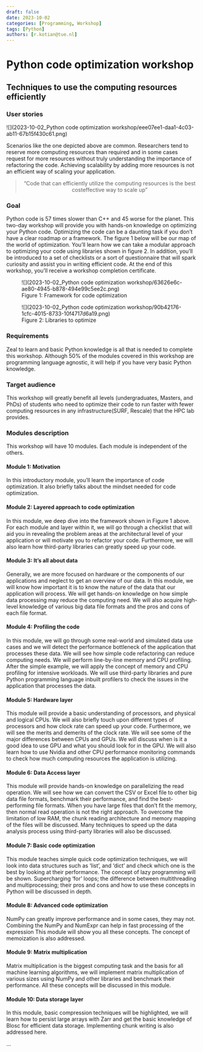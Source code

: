 ```yaml
---
draft: false 
date: 2023-10-02
categories: [Programming, Workshop]
tags: [Python]
authors: [r.kotian@tue.nl]
---
```


# Python code optimization workshop
## Techniques to use the computing resources efficiently

### User stories
![](2023-10-02_Python code optimization workshop/eee07ee1-daa1-4c03-ab11-67b15f430c61.png)

Scenarios like the one depicted above are common. Researchers tend to reserve more computing
resources than required and in some cases request for more resources without truly understanding
the importance of refactoring the code. Achieving scalability by adding more resources is not an
efficient way of scaling your application.

<blockquote style="text-align: center;">“Code that can efficiently utilize the computing resources is the best costeffective way to scale up”</blockquote>

<!-- more -->

### Goal

Python code is 57 times slower than C++ and 45 worse for the planet. This two-day workshop will
provide you with hands-on knowledge on optimizing your Python code.
Optimizing the code can be a daunting task if you don’t have a clear roadmap or a framework. The
figure 1 below will be our map of the world of optimization. You’ll learn how we can take a modular
approach to optimizing your code using libraries shown in figure 2. In addition, you’ll be introduced to
a set of checklists or a sort of questionnaire that will spark curiosity and assist you in writing efficient
code.
At the end of this workshop, you’ll receive a workshop completion certificate.


<figure markdown>
  ![](2023-10-02_Python code optimization workshop/63626e6c-ae80-4945-b878-494e99c5ee2c.png)
  <figcaption>Figure 1: Framework for code optimization</figcaption>
</figure>

<figure markdown>
  ![](2023-10-02_Python code optimization workshop/90b42176-1cfc-4015-8733-10f4717d6a19.png)
  <figcaption>Figure 2: Libraries to optimize</figcaption>
</figure>


### Requirements
Zeal to learn and basic Python knowledge is all that is needed to complete this workshop. Although
50% of the modules covered in this workshop are programming language agnostic, it will help if you
have very basic Python knowledge.

### Target audience
This workshop will greatly benefit all levels (undergraduates, Masters, and PhDs) of students who need
to optimize their code to run faster with fewer computing resources in any infrastructure(SURF,
Rescale) that the HPC lab provides.

### Modules description
This workshop will have 10 modules. Each module is independent of the others.

#### Module 1: Motivation
In this introductory module, you’ll learn the importance of code optimization. It also briefly talks about
the mindset needed for code optimization.

#### Module 2: Layered approach to code optimization
In this module, we deep dive into the framework shown in Figure 1 above. For each module and layer
within it, we will go through a checklist that will aid you in revealing the problem areas at the
architectural level of your application or will motivate you to refactor your code. Furthermore, we will
also learn how third-party libraries can greatly speed up your code.

#### Module 3: It’s all about data
Generally, we are more focused on hardware or the components of our applications and neglect to get
an overview of our data.
In this module, we will know how important it is to know the nature of the data that our application
will process. We will get hands-on knowledge on how simple data processing may reduce the
computing need. We will also acquire high-level knowledge of various big data file formats and the
pros and cons of each file format.

#### Module 4: Profiling the code
In this module, we will go through some real-world and simulated data use cases and we will detect
the performance bottleneck of the application that processes these data.
We will see how simple code refactoring can reduce computing needs. We will perform line-by-line
memory and CPU profiling. After the simple example, we will apply the concept of memory and CPU
profiling for intensive workloads.
We will use third-party libraries and pure Python programming language inbuilt profilers to check the
issues in the application that processes the data.

#### Module 5: Hardware layer
This module will provide a basic understanding of processors, and physical and logical CPUs. We will
also briefly touch upon different types of processors and how clock rate can speed up your code.
Furthermore, we will see the merits and demerits of the clock rate.
We will see some of the major differences between CPUs and GPUs. We will discuss when is it a good
idea to use GPU and what you should look for in the GPU.
We will also learn how to use Nvidia and other CPU performance monitoring commands to check how
much computing resources the application is utilizing.

#### Module 6: Data Access layer
This module will provide hands-on knowledge on parallelizing the read operation. We will see how we
can convert the CSV or Excel file to other big data file formats, benchmark their performance, and find
the best-performing file formats.
When you have large files that don’t fit the memory, then normal read operation is not the right
approach. To overcome the limitation of low RAM, the chunk reading architecture and memory
mapping of the files will be discussed.
Many techniques to speed up the data analysis process using third-party libraries will also be
discussed.

#### Module 7: Basic code optimization
This module teaches simple quick code optimization techniques, we will look into data structures such
as ‘list’, and ‘dict’ and check which one is the best by looking at their performance. The concept of
lazy programming will be shown. Supercharging ‘for’ loops; the difference between multithreading
and multiprocessing; their pros and cons and how to use these concepts in Python will be discussed in
depth.

#### Module 8: Advanced code optimization
NumPy can greatly improve performance and in some cases, they may not. Combining the NumPy and
NumExpr can help in fast processing of the expression This module will show you all these concepts.
The concept of memoization is also addressed.

#### Module 9: Matrix multiplication
Matrix multiplication is the biggest computing task and the basis for all machine learning algorithms,
we will implement matrix multiplication of various sizes using NumPy and other libraries and
benchmark their performance. All these concepts will be discussed in this module.

#### Module 10: Data storage layer
In this module, basic compression techniques will be highlighted, we will learn how to persist large
arrays with Zarr and get the basic knowledge of Blosc for efficient data storage. Implementing chunk
writing is also addressed here.

...
